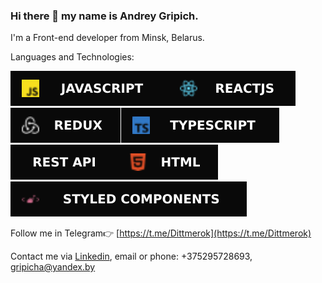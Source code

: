 ### Hi there 👋 my name is Andrey Gripich.
I'm a Front-end developer from Minsk, Belarus.

Languages and Technologies:

![реакт](1.svg)![редакс](2.svg)![typescript](3.svg)![html](4.svg)
![css](5.svg)![реакт](6.svg)![реакт](7.svg)

Follow me in Telegram👉 [https://t.me/Dittmerok](https://t.me/Dittmerok)

Contact me via [Linkedin](https://www.linkedin.com/in/andrey-hrypich-571b4b193/), 
email or phone: 
+375295728693, gripicha@yandex.by



<!--
**DittmerOk/DittmerOk** is a ✨ _special_ ✨ repository because its `README.md` (this file) appears on your GitHub profile.

Here are some ideas to get you started:

- 🔭 I’m currently working on ...
- 🌱 I’m currently learning ...
- 👯 I’m looking to collaborate on ...
- 🤔 I’m looking for help with ...
- 💬 Ask me about ...
- 📫 How to reach me: ...
- 😄 Pronouns: ...
- ⚡ Fun fact: ...
-->
